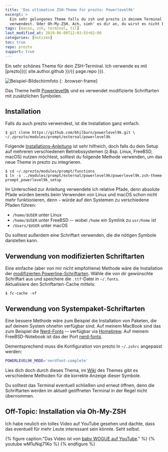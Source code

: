 ```yaml
---
title: 'Das ultimative ZSH-Theme für prezto: Powerlevel9k'
excerpt: >
  Ein sehr gelungenes Theme falls du zsh und prezto in deinem Terminal
  verwendest. Oder Oh-My-ZSH. Ach, sieh' es dir an, du wirst es nicht bereuen!
tags: [macos, zsh, terminal, til]
last_modified_at: 2019-06-09T12:03:55+02:00
categories: [notizen]
toc: true
repo: prezto
support: true
---
```


Ein sehr schönes Theme für dein ZSH-Terminal. Ich verwende es mit
[prezto]({{ site.author.github }}/{{ page.repo }}).

![Beispiel-Bildschirmfoto](/assets/images/prezto-zsh-theme-demo.jpg)
{: .browser-frame}

Das Theme heißt [Powerlevel9k](https://github.com/bhilburn/powerlevel9k) und es
verwendet modifizierte Schriftarten mit zusätzlichen Symbolen.

## Installation

Falls du auch prezto verwendest, ist die Installation ganz einfach.

``` terminal
$ git clone https://github.com/bhilburn/powerlevel9k.git \
~/.zprezto/modules/prompt/external/powerlevel9k
```

Folgende [Installations-Anleitung][Installation] ist sehr hilfreich, doch falls du dein Setup
auf mehreren verschiedenen Betriebssystemen (z.Bsp. Linux, FreeBSD, macOS)
nutzen möchtest, solltest du folgende Methode verwenden, um das neue Theme in
prezto zu integrieren.

[Installation]: https://github.com/bhilburn/powerlevel9k/wiki/Install-Instructions#option-3-install-for-prezto

``` terminal
$ cd ~/.zprezto/modules/prompt/functions
$ ln -s ../modules/prompt/external/powerlevel9k/powerlevel9k.zsh-theme prompt_powerlevel9k_setup
```

Im Unterschied zur Anleitung verwendete ich relative Pfade, denn absolute Pfade
würden bereits beim Verwenden von Linux und macOS schon nicht mehr funktionieren,
denn `~` würde auf den Systemen zu verschiedene Pfaden führen:

- `/home/$USER` unter Linux
- `/home/$USER` unter FreeBSD -- wobei `/home` ein Symlink zu `usr/home` ist
- `/Users/$USER` unter macOS

Du solltest außerdem eine Schriftart verwenden, die die nötigen Symbole
darstellen kann.

## Verwendung von modifizierten Schriftarten

Eine einfache (aber von mir nicht empfohlene) Methode wäre die Installation der
[modifizierten Powerline-Schriftarten][patched]. Wähle die von dir gewünschte
Schriftart aus und speichere die `.ttf`-Datei in `~/.fonts`.  
Aktualisiere den Schriftarten-Cache mittels:

``` terminal
$ fc-cache -vf
```

## Verwendung von Systempaket-Schriftarten

Eine bessere Methode wäre zum Beispiel die Installation von Paketen, die auf
deinem System ohnehin verfügbar sind. Auf meinem MacBook sind das zum Beispiel die
[Nerd-Fonts](https://github.com/ryanoasis/nerd-fonts#option-4-homebrew-fonts) --
verfügbar via [Homebrew](https://brew.sh/index_de).
Auf meinem FreeBSD-Notebook ist das der Port
[nerd-fonts](https://www.freshports.org/x11-fonts/nerd-fonts).

Dementsprechend muss die Konfiguration von prezto in `~/.zshrc` angepasst werden:

```bash
POWERLEVEL9K_MODE='nerdfont-complete'
```

Lies dich doch durch dieses Thema, im [Wiki][schriftarten] des Themes gibt es
verschiedene Methoden für die korrekte Anzeige dieser Symbole.

[schriftarten]: https://github.com/bhilburn/powerlevel9k/wiki/Install-Instructions#step-2-install-a-powerline-font
[patched]: https://github.com/gabrielelana/awesome-terminal-fonts/tree/patching-strategy/patched

Du solltest das Terminal eventuell schließen und erneut öffnen, denn die
Schriftarten werden im aktuell geöffneten Terminal in der Regel nicht übernommen.

## Off-Topic: Installation via Oh-My-ZSH

Ich habe neulich ein tolles Video auf YouTube gesehen und dachte, dass das
eventuell für mehr Leute interessant sein könnte. Seht selbst.

{% figure caption:"Das Video ist von [baby WOGUE auf YouTube](https://www.youtube.com/channel/UCZWadyLVO4ZnMgLrRVtS6VA)." %}
{% youtube wM1uNqj71Ko %}
{% endfigure %}
